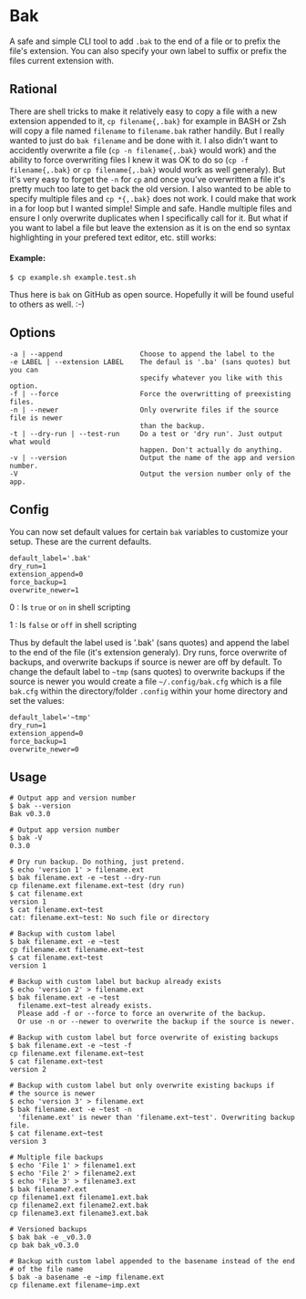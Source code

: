 Bak
===

A safe and simple CLI tool to add `.bak` to the end of a file or to prefix the file's extension. You can also specify your own label to suffix or prefix the files current extension with.


Rational
--------

There are shell tricks to make it relatively easy to copy a file with a new extension appended to it, `cp filename{,.bak}` for example in BASH or Zsh will copy a file named `filename` to `filename.bak` rather handily. But I really wanted to just do `bak filename` and be done with it. I also didn't want to accidently overwrite a file (`cp -n filename{,.bak}` would work) and the ability to force overwriting files I knew it was OK to do so (`cp -f filename{,.bak}` or `cp filename{,.bak}` would work as well generaly). But it's very easy to forget the `-n` for `cp` and once you've overwritten a file it's pretty much too late to get back the old version. I also wanted to be able to specify multiple files and `cp *{,.bak}` does not work. I could make that work in a for loop but I wanted simple! Simple and safe. Handle multiple files and ensure I only overwrite duplicates when I specifically call for it. But what if you want to label a file but leave the extension as it is on the end so syntax highlighting in your prefered text editor, etc. still works:

#### Example:

```
$ cp example.sh example.test.sh
```

Thus here is `bak` on GitHub as open source. Hopefully it will be found useful to others as well. :-)


Options
-------


``` text
-a | --append                   Choose to append the label to the 
-e LABEL | --extension LABEL    The defaul is '.ba' (sans quotes) but you can
                                specify whatever you like with this option.
-f | --force                    Force the overwritting of preexisting files.
-n | --newer                    Only overwrite files if the source file is newer
                                than the backup.
-t | --dry-run | --test-run     Do a test or 'dry run'. Just output what would
                                happen. Don't actually do anything.
-v | --version                  Output the name of the app and version number.
-V                              Output the version number only of the app.
```

Config
------

You can now set default values for certain `bak` variables to customize your setup. These are the current defaults.

```
default_label='.bak'
dry_run=1
extension_append=0
force_backup=1
overwrite_newer=1
```

0
: Is `true` or `on` in shell scripting

1
: Is `false` or `off` in shell scripting

Thus by default the label used is '.bak' (sans quotes) and append the label to the end of the file (it's extension generaly). Dry runs, force overwrite of backups, and overwrite backups if source is newer are off by default. To change the default label to `~tmp` (sans quotes) to overwrite backups if the source is newer you would create a file `~/.config/bak.cfg` which is a file `bak.cfg` within the directory/folder `.config` within your home directory and set the values:

```
default_label='~tmp'
dry_run=1
extension_append=0
force_backup=1
overwrite_newer=0
```

Usage
-----

``` text
# Output app and version number
$ bak --version
Bak v0.3.0

# Output app version number
$ bak -V
0.3.0

# Dry run backup. Do nothing, just pretend.
$ echo 'version 1' > filename.ext
$ bak filename.ext -e ~test --dry-run
cp filename.ext filename.ext~test (dry run)
$ cat filename.ext
version 1
$ cat filename.ext~test
cat: filename.ext~test: No such file or directory

# Backup with custom label
$ bak filename.ext -e ~test
cp filename.ext filename.ext~test
$ cat filename.ext~test
version 1

# Backup with custom label but backup already exists
$ echo 'version 2' > filename.ext
$ bak filename.ext -e ~test
  filename.ext~test already exists.
  Please add -f or --force to force an overwrite of the backup.
  Or use -n or --newer to overwrite the backup if the source is newer.

# Backup with custom label but force overwrite of existing backups
$ bak filename.ext -e ~test -f
cp filename.ext filename.ext~test
$ cat filename.ext~test
version 2

# Backup with custom label but only overwrite existing backups if
# the source is newer
$ echo 'version 3' > filename.ext
$ bak filename.ext -e ~test -n
  'filename.ext' is newer than 'filename.ext~test'. Overwriting backup file.
$ cat filename.ext~test
version 3

# Multiple file backups
$ echo 'File 1' > filename1.ext
$ echo 'File 2' > filename2.ext
$ echo 'File 3' > filename3.ext
$ bak filename?.ext
cp filename1.ext filename1.ext.bak
cp filename2.ext filename2.ext.bak
cp filename3.ext filename3.ext.bak

# Versioned backups
$ bak bak -e _v0.3.0
cp bak bak_v0.3.0

# Backup with custom label appended to the basename instead of the end
# of the file name
$ bak -a basename -e ~imp filename.ext
cp filename.ext filename~imp.ext
```



